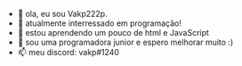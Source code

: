 - 👋 ola, eu sou Vakp222p.
- 👀 atualmente interressado em programação!
- 🌱 estou aprendendo um pouco de html e JavaScript
- 💞️ sou uma programadora junior e espero melhorar muito :)
- 📫 meu discord: vakp#1240
